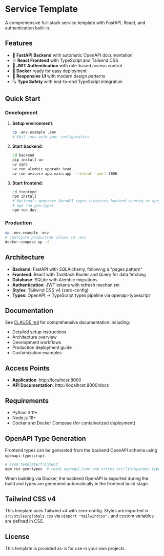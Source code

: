 # Service Template

A comprehensive full-stack service template with FastAPI, React, and authentication built-in.

## Features

- 🚀 **FastAPI Backend** with automatic OpenAPI documentation
- ⚛️ **React Frontend** with TypeScript and Tailwind CSS
- 🔐 **JWT Authentication** with role-based access control
- 🐳 **Docker** ready for easy deployment
- 📱 **Responsive UI** with modern design patterns
- 🔍 **Type Safety** with end-to-end TypeScript integration

## Quick Start

### Development

1. **Setup environment**:
   ```bash
   cp .env.example .env
   # Edit .env with your configuration
   ```

2. **Start backend**:
   ```bash
   cd backend
   pip install uv
   uv sync
   uv run alembic upgrade head
   uv run uvicorn app.main:app --reload --port 5656
   ```

3. **Start frontend**:
   ```bash
   cd frontend
   npm install
   # Optional: generate OpenAPI types (requires backend running or openapi.json present)
   # npm run gen:types
   npm run dev
   ```

### Production

```bash
cp .env.example .env
# Configure production values in .env
docker-compose up -d
```

## Architecture

- **Backend**: FastAPI with SQLAlchemy, following a "pages pattern"
- **Frontend**: React with TanStack Router and Query for data fetching
- **Database**: SQLite with Alembic migrations
- **Authentication**: JWT tokens with refresh mechanism
- **Styles**: Tailwind CSS v4 (zero-config)
 - **Types**: OpenAPI -> TypeScript types pipeline via openapi-typescript

## Documentation

See [CLAUDE.md](./CLAUDE.md) for comprehensive documentation including:

- Detailed setup instructions
- Architecture overview
- Development workflows
- Production deployment guide
- Customization examples

## Access Points

- **Application**: http://localhost:8000
- **API Documentation**: http://localhost:8000/docs

## Requirements

- Python 3.11+
- Node.js 18+
- Docker and Docker Compose (for containerized deployment)

## OpenAPI Type Generation

Frontend types can be generated from the backend OpenAPI schema using `openapi-typescript`:

```bash
# From template/frontend
npm run gen:types  # reads openapi.json and writes src/lib/openapi-types.ts
```

When building via Docker, the backend OpenAPI is exported during the build and types are generated automatically in the frontend build stage.

## Tailwind CSS v4

This template uses Tailwind v4 with zero-config. Styles are imported in `src/styles/globals.css` via `@import "tailwindcss";` and custom variables are defined in CSS.

## License

This template is provided as-is for use in your own projects.
